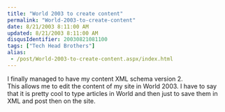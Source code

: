 ```yaml
---
title: "World 2003 to create content"
permalink: "World-2003-to-create-content"
date: 8/21/2003 8:11:00 AM
updated: 8/21/2003 8:11:00 AM
disqusIdentifier: 20030821081100
tags: ["Tech Head Brothers"]
alias:
 - /post/World-2003-to-create-content.aspx/index.html
---
```

I finally managed to have my content XML schema version 2.  
This allows 
me to edit the content of my site in World 2003. I have to say that it is pretty 
cool to type articles in World and then just to save them in XML and post then 
on the site.
